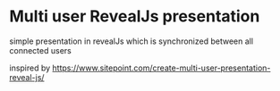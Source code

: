 # Multi user RevealJs presentation

simple presentation in revealJs which is synchronized between all connected users

inspired by https://www.sitepoint.com/create-multi-user-presentation-reveal-js/

